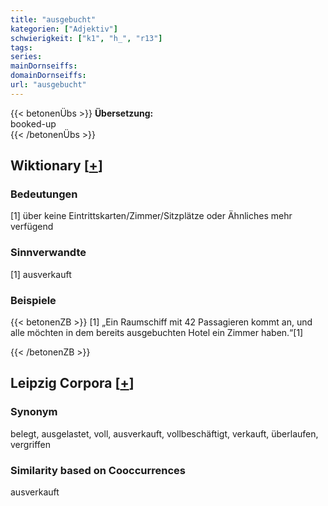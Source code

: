 ```yaml
---
title: "ausgebucht"
kategorien: ["Adjektiv"]
schwierigkeit: ["k1", "h_", "r13"]
tags:
series:
mainDornseiffs:
domainDornseiffs:
url: "ausgebucht"
---
```


{{< betonenÜbs >}}
**Übersetzung:**  
booked-up  
{{< /betonenÜbs >}}

## Wiktionary [[+](https://de.wiktionary.org/wiki/ausgebucht)]

### Bedeutungen
[1] über keine Eintrittskarten/Zimmer/Sitzplätze oder Ähnliches mehr verfügend  

### Sinnverwandte
[1] ausverkauft  

### Beispiele
{{< betonenZB >}}
[1] „Ein Raumschiff mit 42 Passagieren kommt an, und alle möchten in dem bereits ausgebuchten Hotel ein Zimmer haben.“[1]  

{{< /betonenZB >}}

## Leipzig Corpora [[+](https://corpora.uni-leipzig.de/en/res?word=ausgebucht&corpusId=deu_newscrawl-public_2018)]


### Synonym
belegt, ausgelastet, voll, ausverkauft, vollbeschäftigt, verkauft, überlaufen, vergriffen


### Similarity based on Cooccurrences
ausverkauft

